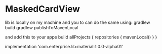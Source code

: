 # MaskedCardView

lib is locally on my machine and you to can do the same using:
gradlew build
gradlew publishToMavenLocal

and add this to your apps build 
allProjects {
  repositories {
         mavenLocal()
  }
}

implementation 'com.enterprise.lib:material:1.0.0-alpha01'
